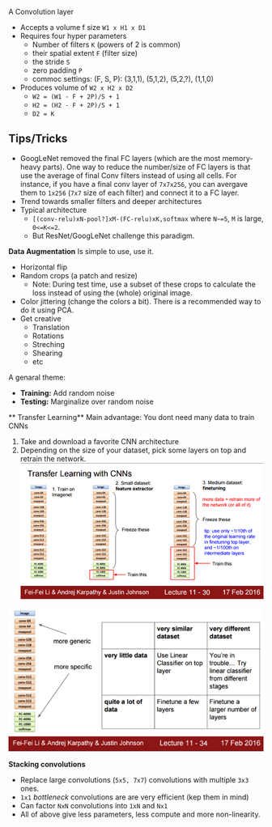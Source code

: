 A Convolution layer
* Accepts a volume f size `W1 x H1 x D1`
* Requires four hyper parameters
   * Number of filters `K` (powers of 2 is common)
   * their spatial extent `F` (filter size)
   * the stride `S` 
   * zero padding  `P`
   * commoc settings: (F, S, P): (3,1,1), (5,1,2), (5,2,?), (1,1,0)
* Produces volume of `W2 x H2 x D2` 
   * `W2 = (W1 - F + 2P)/S + 1`
   * `H2 = (H2 - F + 2P)/S + 1`
   * `D2 = K`
   
Tips/Tricks
-----------
* GoogLeNet removed the final FC layers (which are the most memory-heavy parts). One way to reduce the number/size of FC layers is that use the average of final Conv filters instead of using all cells. For instance, if you have a final conv layer of `7x7x256`, you can avergave them to `1x256` (`7x7` size of each filter) and connect it to a FC layer. 
* Trend towards smaller filters and deeper architectures 
* Typical architecture
   * `[(conv-relu)xN-pool?]xM-(FC-relu)xK,softmax` where `N~=5`, `M` is large, `0<=K<=2`.
   * But ResNet/GoogLeNet challenge this paradigm.
   
**Data Augmentation**
Is simple to use, use it. 
   * Horizontal flip 
   * Random crops (a patch and resize)
      * Note: During test time, use a subset of these crops to calculate the loss instead of using the (whole) original image. 
   * Color jittering (change the colors a bit). There is a recommended way to do it using PCA. 
   * Get creative
      * Translation
      * Rotations
      * Streching 
      * Shearing
      * etc 
 
A genaral theme: 
   * **Training:** Add random noise 
   * **Testing:** Marginalize over random noise 
   
** Transfer Learning**
Main advantage: You dont need many data to train CNNs 
1. Take and download a favorite CNN architecture
2. Depending on the size of your dataset, pick some layers on top and retrain the network. 
![Transfer Learning](https://raw.githubusercontent.com/spartonia/MLNotes/master/static/transferLearning.png "Transfer learning guide.")

![Transfer Learning How to](https://raw.githubusercontent.com/spartonia/MLNotes/master/static/TransferLearningHowto.png "Transfer learning guide 2.")

**Stacking convolutions**
* Replace large convolutions (`5x5, 7x7`) convolutions with multiple `3x3` ones. 
* `1x1` *bottleneck* convolutions are are very efficient (kep them in mind) 
* Can factor `NxN` convolutions into `1xN` and `Nx1`
* All of above give less parameters, less compute and more non-linearity. 

      
   
